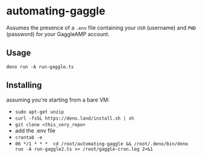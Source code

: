 # automating-gaggle

Assumes the presence of a `.env` file containing your `USR` (username) and `PWD`
(password) for your GaggleAMP account.

## Usage

`deno run -A run-gaggle.ts`

## Installing
assuming you're starting from a bare VM:
* `sudo apt-get unzip`
* `curl -fsSL https://deno.land/install.sh | sh`
* `git clone <this_very_repo>`
* add the .env file
* `crontab -e`
* `06 */1 * * *  cd /root/automating-gaggle && /root/.deno/bin/deno run -A run-gaggle2.ts >> /root/gaggle-cron.log 2>&1`
